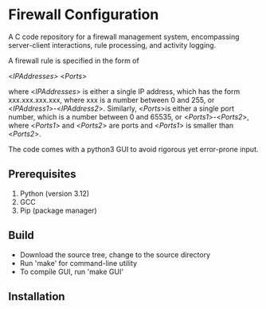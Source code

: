 # Firewall Configuration
A C code repository for a firewall management system, encompassing server-client interactions, rule processing, and activity logging. 

A firewall rule is specified in the form of

<_IPAddresses_> <_Ports_>

where <_IPAddresses_> is either a single IP address, which has the form xxx.xxx.xxx.xxx, where xxx is a number between 0 and 255, or <_IPAddress1_>-<_IPAddress2_>. Similarly, <_Ports_>is either a single port number, which is a number between
0 and 65535, or <_Ports1_>-<_Ports2_>, where <_Ports1_> and <_Ports2_> are ports and <_Ports1_> is smaller than <_Ports2_>.

The code comes with a python3 GUI to avoid rigorous yet error-prone input.

## Prerequisites

1. Python (version 3.12)
2. GCC
3. Pip (package manager)
  
## Build

* Download the source tree, change to the source directory
* Run 'make' for command-line utility
* To compile GUI, run 'make GUI'

## Installation

